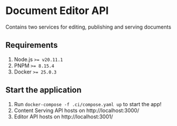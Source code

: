 # Document Editor API
Contains two services for editing, publishing and serving documents

## Requirements
1. Node.js `>= v20.11.1`
2. PNPM `>= 8.15.4`
3. Docker `>= 25.0.3`

## Start the application
1. Run `docker-compose -f .ci/compose.yaml up` to start the app!
2. Content Serving API hosts on http://localhost:3000/
3. Editor API hosts on http://localhost:3001/
